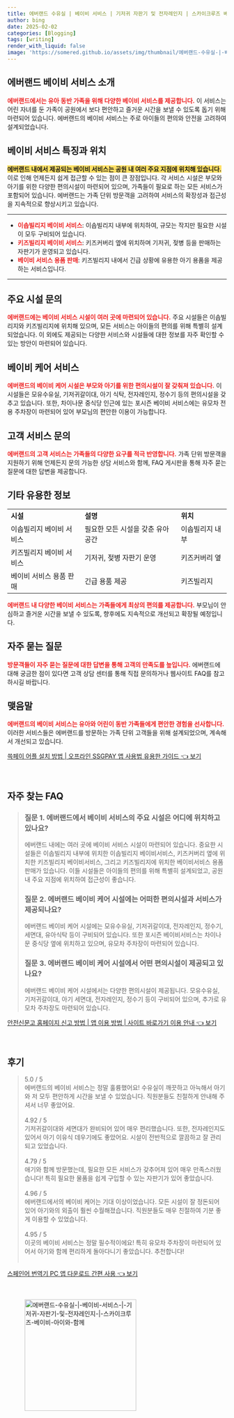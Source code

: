```yaml
---
title: 에버랜드 수유실 | 베이비 서비스 | 기저귀 자판기 및 전자레인지 | 스카이크루즈 베이비 아이와 함께
author: bing
date: 2025-02-02
categories: [Blogging]
tags: [writing]
render_with_liquid: false
image: 'https://somered.github.io/assets/img/thumbnail/에버랜드-수유실-|-베이비-서비스-|-기저귀-자판기-및-전자레인지-|-스카이크루즈-베이비-아이와-함께.webp'
---
```



<h2 id='에버랜드 베이비 서비스 소개'>에버랜드 베이비 서비스 소개</h2>

<p><b><span style="color: #ee2323;">에버랜드에서는 유아 동반 가족을 위해 다양한 베이비 서비스를 제공합니다.</span></b> 이 서비스는 어린 자녀를 둔 가족이 공원에서 보다 편안하고 즐거운 시간을 보낼 수 있도록 돕기 위해 마련되어 있습니다. 에버랜드의 베이비 서비스는 주로 아이들의 편의와 안전을 고려하여 설계되었습니다.</p>

<h2 id='베이비 서비스 특징과 위치'>베이비 서비스 특징과 위치</h2>

<p><b><span style="background-color: #ffe066;">에버랜드 내에서 제공되는 베이비 서비스는 공원 내 여러 주요 지점에 위치해 있습니다.</span></b> 이로 인해 언제든지 쉽게 접근할 수 있는 점이 큰 장점입니다. 각 서비스 시설은 부모와 아기를 위한 다양한 편의시설이 마련되어 있으며, 가족들이 필요로 하는 모든 서비스가 포함되어 있습니다. 에버랜드는 가족 단위 방문객을 고려하여 서비스의 확장성과 접근성을 지속적으로 향상시키고 있습니다.</p>

<hr />

<ul>
    <li><b><span style="color: #ee2323;">이솝빌리지 베이비 서비스</span></b>: 이솝빌리지 내부에 위치하여, 규모는 작지만 필요한 시설이 모두 구비되어 있습니다.</li>
    <li><b><span style="color: #ee2323;">키즈빌리지 베이비 서비스</span></b>: 키즈커버리 옆에 위치하며 기저귀, 젖병 등을 판매하는 자판기가 운영되고 있습니다.</li>
    <li><b><span style="color: #ee2323;">베이비 서비스 용품 판매</span></b>: 키즈빌리지 내에서 긴급 상황에 유용한 아기 용품을 제공하는 서비스입니다.</li>
</ul>

<hr />

<h2 id='주요 시설 문의'>주요 시설 문의</h2>

<p><b><span style="color: #ee2323;">에버랜드에는 베이비 서비스 시설이 여러 곳에 마련되어 있습니다.</span></b> 주요 시설들은 이솝빌리지와 키즈빌리지에 위치해 있으며, 모든 서비스는 아이들의 편의를 위해 특별히 설계되었습니다. 이 외에도 제공되는 다양한 서비스와 시설들에 대한 정보를 자주 확인할 수 있는 방안이 마련되어 있습니다.</p>

<h2 id='베이비 케어 서비스'>베이비 케어 서비스</h2>

<p><b><span style="color: #ee2323;">에버랜드의 베이비 케어 시설은 부모와 아기를 위한 편의시설이 잘 갖춰져 있습니다.</span></b> 이 시설들은 모유수유실, 기저귀갈이대, 아기 식탁, 전자레인지, 정수기 등의 편의시설을 갖추고 있습니다. 또한, 차이나문 중식당 인근에 있는 포시즌 베이비 서비스에는 유모차 전용 주차장이 마련되어 있어 부모님의 편안한 이용이 가능합니다.</p>

<h2 id='고객 서비스 문의'>고객 서비스 문의</h2>

<p><b><span style="color: #ee2323;">에버랜드의 고객 서비스는 가족들의 다양한 요구를 적극 반영합니다.</span></b> 가족 단위 방문객을 지원하기 위해 언제든지 문의 가능한 상담 서비스와 함께, FAQ 게시판을 통해 자주 묻는 질문에 대한 답변을 제공합니다.</p>

<h2 id='기타 유용한 정보'>기타 유용한 정보</h2>

<table>
    <tr>
        <td><b>시설</b></td>
        <td><b>설명</b></td>
        <td><b>위치</b></td>
    </tr>
    <tr>
        <td>이솝빌리지 베이비 서비스</td>
        <td>필요한 모든 시설을 갖춘 유아 공간</td>
        <td>이솝빌리지 내부</td>
    </tr>
    <tr>
        <td>키즈빌리지 베이비 서비스</td>
        <td>기저귀, 젖병 자판기 운영</td>
        <td>키즈커버리 옆</td>
    </tr>
    <tr>
        <td>베이비 서비스 용품 판매</td>
        <td>긴급 용품 제공</td>
        <td>키즈빌리지</td>
    </tr>
</table>

<p><b><span style="color: #ee2323;">에버랜드 내 다양한 베이비 서비스는 가족들에게 최상의 편의를 제공합니다.</span></b> 부모님이 안심하고 즐거운 시간을 보낼 수 있도록, 향후에도 지속적으로 개선되고 확장될 예정입니다.</p>

<h2 id='자주 묻는 질문'>자주 묻는 질문</h2>

<p><b><span style="color: #ee2323;">방문객들이 자주 묻는 질문에 대한 답변을 통해 고객의 만족도를 높입니다.</span></b> 에버랜드에 대해 궁금한 점이 있다면 고객 상담 센터를 통해 직접 문의하거나 웹사이트 FAQ를 참고하시길 바랍니다.</p>

<h2 id='맺음말'>맺음말</h2>

<p><b><span style="color: #ee2323;">에버랜드의 베이비 서비스는 유아와 어린이 동반 가족들에게 편안한 경험을 선사합니다.</span></b> 이러한 서비스들은 에버랜드를 방문하는 가족 단위 고객들을 위해 설계되었으며, 계속해서 개선되고 있습니다.</p>


<p><a class="click-button" title="쓱페이 어플 설치 방법 | 오프라인 SSGPAY 앱 사용법 유용한 가이드" href="https://somered.github.io/posts/%EC%93%B1%ED%8E%98%EC%9D%B4-%EC%96%B4%ED%94%8C-%EC%84%A4%EC%B9%98-%EB%B0%A9%EB%B2%95-%EC%98%A4%ED%94%84%EB%9D%BC%EC%9D%B8-SSGPAY-%EC%95%B1-%EC%82%AC%EC%9A%A9%EB%B2%95-%EC%9C%A0%EC%9A%A9%ED%95%9C-%EA%B0%80%EC%9D%B4%EB%93%9C/" rel="dofollow">쓱페이 어플 설치 방법 | 오프라인 SSGPAY 앱 사용법 유용한 가이드 👈 보기</a></p><br>
<h2 id='자주_찾는_FAQ'>자주 찾는 FAQ</h2>
<div itemscope="" itemtype="https://schema.org/FAQPage"> 
<blockquote> 
<div itemscope="" itemprop="mainEntity" itemtype="https://schema.org/Question"> 
<h3 itemprop="name">질문 1. 에버랜드에서 베이비 서비스의 주요 시설은 어디에 위치하고 있나요?</h3> 
<div itemscope="" itemprop="acceptedAnswer" itemtype="https://schema.org/Answer"> 
<span itemprop="text"> 
<p>에버랜드 내에는 여러 곳에 베이비 서비스 시설이 마련되어 있습니다. 중요한 시설들은 이솝빌리지 내부에 위치한 이솝빌리지 베이비서비스, 키즈커버리 옆에 위치한 키즈빌리지 베이비서비스, 그리고 키즈빌리지에 위치한 베이비서비스 용품 판매가 있습니다. 이들 시설들은 아이들의 편의를 위해 특별히 설계되었고, 공원 내 주요 지점에 위치하여 접근성이 좋습니다.</p> 
</span> 
</div> 
</div> 

<div itemscope="" itemprop="mainEntity" itemtype="https://schema.org/Question"> 
<h3 itemprop="name">질문 2. 에버랜드 베이비 케어 시설에는 어떠한 편의시설과 서비스가 제공되나요?</h3> 
<div itemscope="" itemprop="acceptedAnswer" itemtype="https://schema.org/Answer"> 
<span itemprop="text"> 
<p>에버랜드 베이비 케어 시설에는 모유수유실, 기저귀갈이대, 전자레인지, 정수기, 세면대, 유아식탁 등이 구비되어 있습니다. 또한 포시즌 베이비서비스는 차이나문 중식당 옆에 위치하고 있으며, 유모차 주차장이 마련되어 있습니다.</p> 
</span> 
</div> 
</div> 

<div itemscope="" itemprop="mainEntity" itemtype="https://schema.org/Question"> 
<h3 itemprop="name">질문 3. 에버랜드 베이비 케어 시설에서 어떤 편의시설이 제공되고 있나요?</h3> 
<div itemscope="" itemprop="acceptedAnswer" itemtype="https://schema.org/Answer"> 
<span itemprop="text"> 
<p>에버랜드 베이비 케어 시설에서는 다양한 편의시설이 제공됩니다. 모유수유실, 기저귀갈이대, 아기 세면대, 전자레인지, 정수기 등이 구비되어 있으며, 추가로 유모차 주차장도 마련되어 있습니다.</p> 
</span> 
</div> 
</div> 
</blockquote> 
</div>
<p><a class="click-button" title="안전신문고 홈페이지 신고 방법 | 앱 이용 방법 | 사이트 바로가기 이용 안내" href="https://somered.github.io/posts/%EC%95%88%EC%A0%84%EC%8B%A0%EB%AC%B8%EA%B3%A0-%ED%99%88%ED%8E%98%EC%9D%B4%EC%A7%80-%EC%8B%A0%EA%B3%A0-%EB%B0%A9%EB%B2%95-%EC%95%B1-%EC%9D%B4%EC%9A%A9-%EB%B0%A9%EB%B2%95-%EC%82%AC%EC%9D%B4%ED%8A%B8-%EB%B0%94%EB%A1%9C%EA%B0%80%EA%B8%B0-%EC%9D%B4%EC%9A%A9-%EC%95%88%EB%82%B4/" rel="dofollow">안전신문고 홈페이지 신고 방법 | 앱 이용 방법 | 사이트 바로가기 이용 안내 👈 보기</a></p><br>
<h2 id='후기'>후기</h2>
<div itemscope itemtype="https://schema.org/Product">
  <blockquote>
  <div itemprop="review" itemscope itemtype="https://schema.org/Review">
      <div itemprop="reviewRating" itemscope itemtype="https://schema.org/Rating"> <span itemprop="ratingValue">5.0</span> / <span itemprop="bestRating">5</span> </div>
      <span itemprop="reviewBody">에버랜드의 베이비 서비스는 정말 훌륭했어요! 수유실이 깨끗하고 아늑해서 아기와 저 모두 편안하게 시간을 보낼 수 있었습니다. 직원분들도 친절하게 안내해 주셔서 너무 좋았어요.</span>
  </div>
  <br>
  <div itemprop="review" itemscope itemtype="https://schema.org/Review">
      <div itemprop="reviewRating" itemscope itemtype="https://schema.org/Rating"> <span itemprop="ratingValue">4.92</span> / <span itemprop="bestRating">5</span> </div>
      <span itemprop="reviewBody">기저귀갈이대와 세면대가 완비되어 있어 매우 편리했습니다. 또한, 전자레인지도 있어서 아기 이유식 데우기에도 좋았어요. 시설이 전반적으로 깔끔하고 잘 관리되고 있었습니다.</span>
  </div>
  <br>
  <div itemprop="review" itemscope itemtype="https://schema.org/Review">
      <div itemprop="reviewRating" itemscope itemtype="https://schema.org/Rating"> <span itemprop="ratingValue">4.79</span> / <span itemprop="bestRating">5</span> </div>
      <span itemprop="reviewBody">애기와 함께 방문했는데, 필요한 모든 서비스가 갖추어져 있어 매우 만족스러웠습니다! 특히 필요한 물품을 쉽게 구입할 수 있는 자판기가 있어 좋았습니다.</span>
  </div>
  <br>
  <div itemprop="review" itemscope itemtype="https://schema.org/Review">
      <div itemprop="reviewRating" itemscope itemtype="https://schema.org/Rating"> <span itemprop="ratingValue">4.96</span> / <span itemprop="bestRating">5</span> </div>
      <span itemprop="reviewBody">에버랜드에서의 베이비 케어는 기대 이상이었습니다. 모든 시설이 잘 정돈되어 있어 아기와의 외출이 훨씬 수월해졌습니다. 직원분들도 매우 친절하여 기분 좋게 이용할 수 있었습니다.</span>
  </div>
  <br>
  <div itemprop="review" itemscope itemtype="https://schema.org/Review">
      <div itemprop="reviewRating" itemscope itemtype="https://schema.org/Rating"> <span itemprop="ratingValue">4.95</span> / <span itemprop="bestRating">5</span> </div>
      <span itemprop="reviewBody">이곳의 베이비 서비스는 정말 필수적이에요! 특히 유모차 주차장이 마련되어 있어서 아기와 함께 편리하게 돌아다니기 좋았습니다. 추천합니다!</span>
  </div>
  <br>
  </blockquote>
</div>
<p><a class="click-button" title="스페인어 번역기 PC 앱 다운로드 간편 사용" href="https://somered.github.io/posts/%EC%8A%A4%ED%8E%98%EC%9D%B8%EC%96%B4-%EB%B2%88%EC%97%AD%EA%B8%B0-PC-%EC%95%B1-%EB%8B%A4%EC%9A%B4%EB%A1%9C%EB%93%9C-%EA%B0%84%ED%8E%B8-%EC%82%AC%EC%9A%A9/" rel="dofollow">스페인어 번역기 PC 앱 다운로드 간편 사용 👈 보기</a></p><br>
<figure class="image"><img src="https://somered.github.io/assets/img/thumbnail/에버랜드-수유실-|-베이비-서비스-|-기저귀-자판기-및-전자레인지-|-스카이크루즈-베이비-아이와-함께.webp" alt="에버랜드-수유실-|-베이비-서비스-|-기저귀-자판기-및-전자레인지-|-스카이크루즈-베이비-아이와-함께" width="256" height="256"></figure>